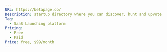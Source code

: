 ```yaml
---
URL: https://betapage.co/
Description: startup directory where you can discover, hunt and upvote the latest innovative startups
Tag:
  - SaaS Launching platform
Pricing:
  - Free
  - Paid
Price: free, $99/month
---
```

